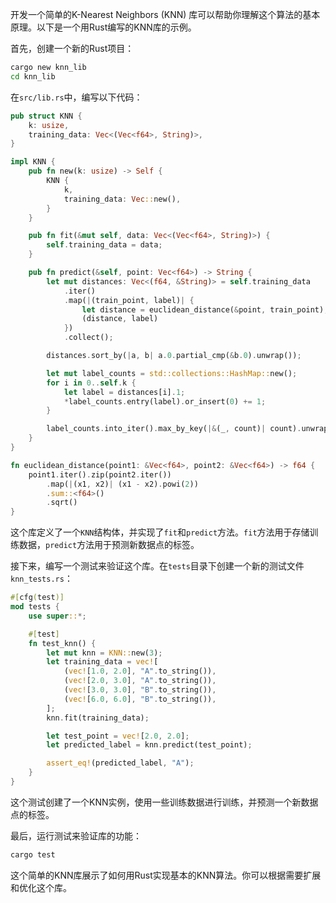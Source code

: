 开发一个简单的K-Nearest Neighbors (KNN) 库可以帮助你理解这个算法的基本原理。以下是一个用Rust编写的KNN库的示例。

首先，创建一个新的Rust项目：

```sh
cargo new knn_lib
cd knn_lib
```

在`src/lib.rs`中，编写以下代码：

```rust
pub struct KNN {
    k: usize,
    training_data: Vec<(Vec<f64>, String)>,
}

impl KNN {
    pub fn new(k: usize) -> Self {
        KNN {
            k,
            training_data: Vec::new(),
        }
    }

    pub fn fit(&mut self, data: Vec<(Vec<f64>, String)>) {
        self.training_data = data;
    }

    pub fn predict(&self, point: Vec<f64>) -> String {
        let mut distances: Vec<(f64, &String)> = self.training_data
            .iter()
            .map(|(train_point, label)| {
                let distance = euclidean_distance(&point, train_point);
                (distance, label)
            })
            .collect();

        distances.sort_by(|a, b| a.0.partial_cmp(&b.0).unwrap());

        let mut label_counts = std::collections::HashMap::new();
        for i in 0..self.k {
            let label = distances[i].1;
            *label_counts.entry(label).or_insert(0) += 1;
        }

        label_counts.into_iter().max_by_key(|&(_, count)| count).unwrap().0.clone()
    }
}

fn euclidean_distance(point1: &Vec<f64>, point2: &Vec<f64>) -> f64 {
    point1.iter().zip(point2.iter())
        .map(|(x1, x2)| (x1 - x2).powi(2))
        .sum::<f64>()
        .sqrt()
}
```

这个库定义了一个`KNN`结构体，并实现了`fit`和`predict`方法。`fit`方法用于存储训练数据，`predict`方法用于预测新数据点的标签。

接下来，编写一个测试来验证这个库。在`tests`目录下创建一个新的测试文件`knn_tests.rs`：

```rust
#[cfg(test)]
mod tests {
    use super::*;

    #[test]
    fn test_knn() {
        let mut knn = KNN::new(3);
        let training_data = vec![
            (vec![1.0, 2.0], "A".to_string()),
            (vec![2.0, 3.0], "A".to_string()),
            (vec![3.0, 3.0], "B".to_string()),
            (vec![6.0, 6.0], "B".to_string()),
        ];
        knn.fit(training_data);

        let test_point = vec![2.0, 2.0];
        let predicted_label = knn.predict(test_point);

        assert_eq!(predicted_label, "A");
    }
}
```

这个测试创建了一个KNN实例，使用一些训练数据进行训练，并预测一个新数据点的标签。

最后，运行测试来验证库的功能：

```sh
cargo test
```

这个简单的KNN库展示了如何用Rust实现基本的KNN算法。你可以根据需要扩展和优化这个库。
